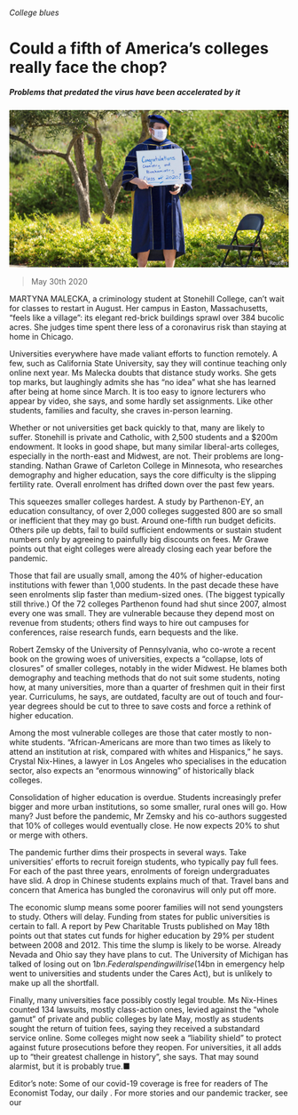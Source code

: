 ###### College blues

# Could a fifth of America’s colleges really face the chop? 

##### Problems that predated the virus have been accelerated by it 

![image](images/20200530_USP004_0.jpg) 

> May 30th 2020 

MARTYNA MALECKA, a criminology student at Stonehill College, can’t wait for classes to restart in August. Her campus in Easton, Massachusetts, “feels like a village”: its elegant red-brick buildings sprawl over 384 bucolic acres. She judges time spent there less of a coronavirus risk than staying at home in Chicago.

Universities everywhere have made valiant efforts to function remotely. A few, such as California State University, say they will continue teaching only online next year. Ms Malecka doubts that distance study works. She gets top marks, but laughingly admits she has “no idea” what she has learned after being at home since March. It is too easy to ignore lecturers who appear by video, she says, and some hardly set assignments. Like other students, families and faculty, she craves in-person learning.


Whether or not universities get back quickly to that, many are likely to suffer. Stonehill is private and Catholic, with 2,500 students and a $200m endowment. It looks in good shape, but many similar liberal-arts colleges, especially in the north-east and Midwest, are not. Their problems are long-standing. Nathan Grawe of Carleton College in Minnesota, who researches demography and higher education, says the core difficulty is the slipping fertility rate. Overall enrolment has drifted down over the past few years.

This squeezes smaller colleges hardest. A study by Parthenon-EY, an education consultancy, of over 2,000 colleges suggested 800 are so small or inefficient that they may go bust. Around one-fifth run budget deficits. Others pile up debts, fail to build sufficient endowments or sustain student numbers only by agreeing to painfully big discounts on fees. Mr Grawe points out that eight colleges were already closing each year before the pandemic.

Those that fail are usually small, among the 40% of higher-education institutions with fewer than 1,000 students. In the past decade these have seen enrolments slip faster than medium-sized ones. (The biggest typically still thrive.) Of the 72 colleges Parthenon found had shut since 2007, almost every one was small. They are vulnerable because they depend most on revenue from students; others find ways to hire out campuses for conferences, raise research funds, earn bequests and the like.

Robert Zemsky of the University of Pennsylvania, who co-wrote a recent book on the growing woes of universities, expects a “collapse, lots of closures” of smaller colleges, notably in the wider Midwest. He blames both demography and teaching methods that do not suit some students, noting how, at many universities, more than a quarter of freshmen quit in their first year. Curriculums, he says, are outdated, faculty are out of touch and four-year degrees should be cut to three to save costs and force a rethink of higher education.

Among the most vulnerable colleges are those that cater mostly to non-white students. “African-Americans are more than two times as likely to attend an institution at risk, compared with whites and Hispanics,” he says. Crystal Nix-Hines, a lawyer in Los Angeles who specialises in the education sector, also expects an “enormous winnowing” of historically black colleges.

Consolidation of higher education is overdue. Students increasingly prefer bigger and more urban institutions, so some smaller, rural ones will go. How many? Just before the pandemic, Mr Zemsky and his co-authors suggested that 10% of colleges would eventually close. He now expects 20% to shut or merge with others.

The pandemic further dims their prospects in several ways. Take universities’ efforts to recruit foreign students, who typically pay full fees. For each of the past three years, enrolments of foreign undergraduates have slid. A drop in Chinese students explains much of that. Travel bans and concern that America has bungled the coronavirus will only put off more.

The economic slump means some poorer families will not send youngsters to study. Others will delay. Funding from states for public universities is certain to fall. A report by Pew Charitable Trusts published on May 18th points out that states cut funds for higher education by 29% per student between 2008 and 2012. This time the slump is likely to be worse. Already Nevada and Ohio say they have plans to cut. The University of Michigan has talked of losing out on $1bn. Federal spending will rise ($14bn in emergency help went to universities and students under the Cares Act), but is unlikely to make up all the shortfall.

Finally, many universities face possibly costly legal trouble. Ms Nix-Hines counted 134 lawsuits, mostly class-action ones, levied against the “whole gamut” of private and public colleges by late May, mostly as students sought the return of tuition fees, saying they received a substandard service online. Some colleges might now seek a “liability shield” to protect against future prosecutions before they reopen. For universities, it all adds up to “their greatest challenge in history”, she says. That may sound alarmist, but it is probably true.■

Editor’s note: Some of our covid-19 coverage is free for readers of The Economist Today, our daily . For more stories and our pandemic tracker, see our 

